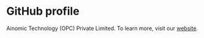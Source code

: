# GitHub profile

Ainomic Technology (OPC) Private Limited. To learn more, visit our [website](https://ainomic.in).
